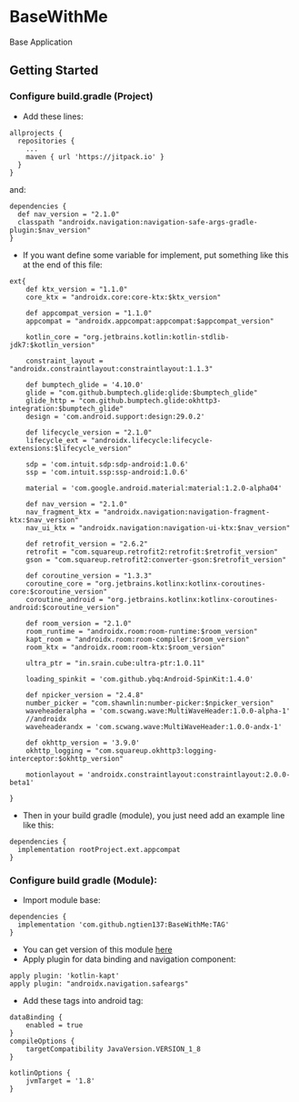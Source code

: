 # BaseWithMe
Base Application
## Getting Started
### Configure build.gradle (Project)
* Add these lines:
```
allprojects {
  repositories {
    ...
    maven { url 'https://jitpack.io' }
  }
}
```
and:
```
dependencies {
  def nav_version = "2.1.0"
  classpath "androidx.navigation:navigation-safe-args-gradle-plugin:$nav_version"
}
```
* If you want define some variable for implement, put something like this at the end of this file:
```
ext{
    def ktx_version = "1.1.0"
    core_ktx = "androidx.core:core-ktx:$ktx_version"

    def appcompat_version = "1.1.0"
    appcompat = "androidx.appcompat:appcompat:$appcompat_version"

    kotlin_core = "org.jetbrains.kotlin:kotlin-stdlib-jdk7:$kotlin_version"

    constraint_layout = "androidx.constraintlayout:constraintlayout:1.1.3"

    def bumptech_glide = '4.10.0'
    glide = "com.github.bumptech.glide:glide:$bumptech_glide"
    glide_http = "com.github.bumptech.glide:okhttp3-integration:$bumptech_glide"
    design = 'com.android.support:design:29.0.2'

    def lifecycle_version = "2.1.0"
    lifecycle_ext = "androidx.lifecycle:lifecycle-extensions:$lifecycle_version"

    sdp = 'com.intuit.sdp:sdp-android:1.0.6'
    ssp = 'com.intuit.ssp:ssp-android:1.0.6'

    material = 'com.google.android.material:material:1.2.0-alpha04'

    def nav_version = "2.1.0"
    nav_fragment_ktx = "androidx.navigation:navigation-fragment-ktx:$nav_version"
    nav_ui_ktx = "androidx.navigation:navigation-ui-ktx:$nav_version"

    def retrofit_version = "2.6.2"
    retrofit = "com.squareup.retrofit2:retrofit:$retrofit_version"
    gson = "com.squareup.retrofit2:converter-gson:$retrofit_version"

    def coroutine_version = "1.3.3"
    coroutine_core = "org.jetbrains.kotlinx:kotlinx-coroutines-core:$coroutine_version"
    coroutine_android = "org.jetbrains.kotlinx:kotlinx-coroutines-android:$coroutine_version"

    def room_version = "2.1.0"
    room_runtime = "androidx.room:room-runtime:$room_version"
    kapt_room = "androidx.room:room-compiler:$room_version"
    room_ktx = "androidx.room:room-ktx:$room_version"

    ultra_ptr = "in.srain.cube:ultra-ptr:1.0.11"

    loading_spinkit = 'com.github.ybq:Android-SpinKit:1.4.0'

    def npicker_version = "2.4.8"
    number_picker = "com.shawnlin:number-picker:$npicker_version"
    waveheaderalpha = 'com.scwang.wave:MultiWaveHeader:1.0.0-alpha-1'
    //androidx
    waveheaderandx = 'com.scwang.wave:MultiWaveHeader:1.0.0-andx-1'

    def okhttp_version = '3.9.0'
    okhttp_logging = "com.squareup.okhttp3:logging-interceptor:$okhttp_version"

    motionlayout = 'androidx.constraintlayout:constraintlayout:2.0.0-beta1'

}
```
* Then in your build gradle (module), you just need add an example line like this:
```
dependencies {
  implementation rootProject.ext.appcompat
}
```

### Configure build gradle (Module):
* Import module base:
```
dependencies {
  implementation 'com.github.ngtien137:BaseWithMe:TAG'
}
```
* You can get version of this module [here](https://jitpack.io/#ngtien137/BaseWithMe)
* Apply plugin for data binding and navigation component:
```
apply plugin: 'kotlin-kapt'
apply plugin: "androidx.navigation.safeargs"
```
* Add these tags into android tag:
```
dataBinding {
    enabled = true
}
compileOptions {
    targetCompatibility JavaVersion.VERSION_1_8
}

kotlinOptions {
    jvmTarget = '1.8'
}
```

